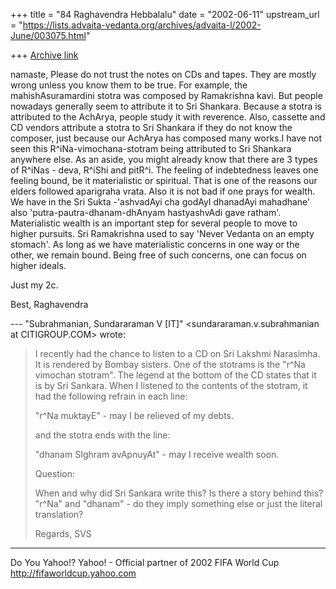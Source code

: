 +++
title = "84 Raghavendra Hebbalalu"
date = "2002-06-11"
upstream_url = "https://lists.advaita-vedanta.org/archives/advaita-l/2002-June/003075.html"

+++
[Archive link](https://lists.advaita-vedanta.org/archives/advaita-l/2002-June/003075.html)

namaste,
     Please do not trust the notes on CDs and tapes.
They are mostly wrong unless you know them to be true.
For example, the mahishAsuramardini stotra was
composed by Ramakrishna kavi. But people nowadays
generally seem to attribute it to Sri Shankara.
Because a stotra is attributed to the AchArya, people
study it with reverence. Also, cassette and CD vendors
attribute a stotra to Sri Shankara if they do not know
the composer, just because our AchArya has composed
many works.I have not seen this
R^iNa-vimochana-stotram being attributed to Sri
Shankara anywhere else.
    As an aside, you might already know that there are
3 types of R^iNas - deva, R^iShi and pitR^i. The
feeling of indebtedness leaves one feeling bound, be
it materialistic or spiritual. That is one of the
reasons our elders followed aparigraha vrata.  Also it
is not bad if one prays for wealth. We have in the Sri
Sukta -'ashvadAyi cha godAyI dhanadAyi mahadhane' also
'putra-pautra-dhanam-dhAnyam hastyashvAdi gave
ratham'. Materialistic wealth is an important step for
several people to move to higher pursuits. Sri
Ramakrishna used to say 'Never Vedanta on an empty
stomach'. As long as we have materialistic concerns in
one way or the other, we remain bound. Being free of
such concerns, one can focus on higher ideals.

Just my 2c.

Best,
Raghavendra


--- "Subrahmanian, Sundararaman V [IT]"
<sundararaman.v.subrahmanian at CITIGROUP.COM> wrote:
> I recently had the chance to listen to a CD on Sri
> Lakshmi Narasimha.  It is
> rendered by Bombay sisters. One of the stotrams is
> the "r^Na vimochan
> stotram".  The legend at the bottom of the CD states
> that it is by Sri
> Sankara. When I listened to the contents of the
> stotram, it had the
> following refrain in each line:
>
> "r^Na muktayE" - may I be relieved of my debts.
>
> and the stotra ends with the line:
>
> "dhanam SIghram avApnuyAt" - may I receive wealth
> soon.
>
> Question:
>
> When and why did Sri Sankara write this?  Is there a
> story behind this?
> "r^Na" and "dhanam" - do they imply something else
> or just the literal
> translation?
>
> Regards,
> SVS


__________________________________________________
Do You Yahoo!?
Yahoo! - Official partner of 2002 FIFA World Cup
http://fifaworldcup.yahoo.com


